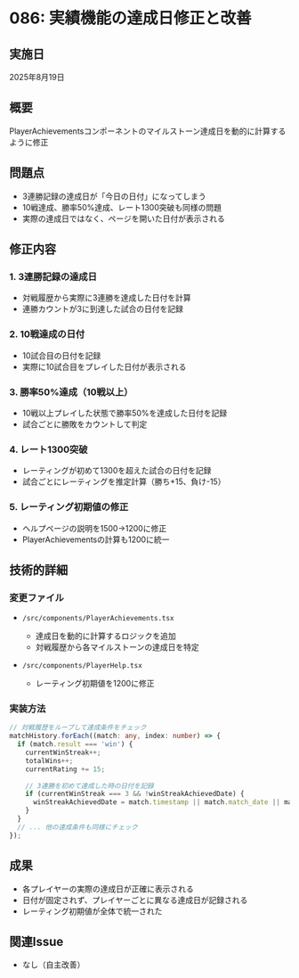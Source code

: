 # 086: 実績機能の達成日修正と改善

## 実施日
2025年8月19日

## 概要
PlayerAchievementsコンポーネントのマイルストーン達成日を動的に計算するように修正

## 問題点
- 3連勝記録の達成日が「今日の日付」になってしまう
- 10戦達成、勝率50%達成、レート1300突破も同様の問題
- 実際の達成日ではなく、ページを開いた日付が表示される

## 修正内容

### 1. 3連勝記録の達成日
- 対戦履歴から実際に3連勝を達成した日付を計算
- 連勝カウントが3に到達した試合の日付を記録

### 2. 10戦達成の日付
- 10試合目の日付を記録
- 実際に10試合目をプレイした日付が表示される

### 3. 勝率50%達成（10戦以上）
- 10戦以上プレイした状態で勝率50%を達成した日付を記録
- 試合ごとに勝敗をカウントして判定

### 4. レート1300突破
- レーティングが初めて1300を超えた試合の日付を記録
- 試合ごとにレーティングを推定計算（勝ち+15、負け-15）

### 5. レーティング初期値の修正
- ヘルプページの説明を1500→1200に修正
- PlayerAchievementsの計算も1200に統一

## 技術的詳細

### 変更ファイル
- `/src/components/PlayerAchievements.tsx`
  - 達成日を動的に計算するロジックを追加
  - 対戦履歴から各マイルストーンの達成日を特定
  
- `/src/components/PlayerHelp.tsx`
  - レーティング初期値を1200に修正

### 実装方法
```typescript
// 対戦履歴をループして達成条件をチェック
matchHistory.forEach((match: any, index: number) => {
  if (match.result === 'win') {
    currentWinStreak++;
    totalWins++;
    currentRating += 15;
    
    // 3連勝を初めて達成した時の日付を記録
    if (currentWinStreak === 3 && !winStreakAchievedDate) {
      winStreakAchievedDate = match.timestamp || match.match_date || match.created_at;
    }
  }
  // ... 他の達成条件も同様にチェック
});
```

## 成果
- 各プレイヤーの実際の達成日が正確に表示される
- 日付が固定されず、プレイヤーごとに異なる達成日が記録される
- レーティング初期値が全体で統一された

## 関連Issue
- なし（自主改善）